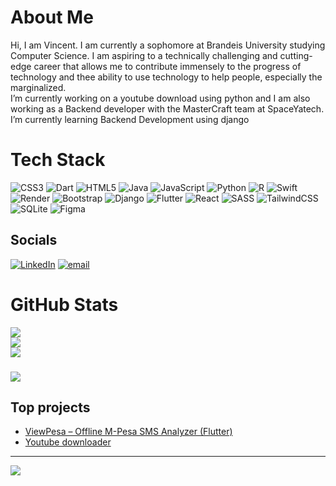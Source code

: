 # About Me
Hi, I am Vincent. I am currently a sophomore at Brandeis University studying Computer Science. I am aspiring to a technically challenging and cutting-edge career that allows me to contribute immensely to the progress of technology and thee ability to use technology to help people, especially the marginalized.<br>I’m currently working on a youtube download using python and I am also working as a Backend developer with the MasterCraft team at SpaceYatech.<br>I’m currently learning Backend Development using django<br>

# Tech Stack
![CSS3](https://img.shields.io/badge/css3-%231572B6.svg?style=plastic&logo=css3&logoColor=white) ![Dart](https://img.shields.io/badge/dart-%230175C2.svg?style=plastic&logo=dart&logoColor=white) ![HTML5](https://img.shields.io/badge/html5-%23E34F26.svg?style=plastic&logo=html5&logoColor=white) ![Java](https://img.shields.io/badge/java-%23ED8B00.svg?style=plastic&logo=openjdk&logoColor=white) ![JavaScript](https://img.shields.io/badge/javascript-%23323330.svg?style=plastic&logo=javascript&logoColor=%23F7DF1E) ![Python](https://img.shields.io/badge/python-3670A0?style=plastic&logo=python&logoColor=ffdd54) ![R](https://img.shields.io/badge/r-%23276DC3.svg?style=plastic&logo=r&logoColor=white) ![Swift](https://img.shields.io/badge/swift-F54A2A?style=plastic&logo=swift&logoColor=white) ![Render](https://img.shields.io/badge/Render-%46E3B7.svg?style=plastic&logo=render&logoColor=white) ![Bootstrap](https://img.shields.io/badge/bootstrap-%238511FA.svg?style=plastic&logo=bootstrap&logoColor=white) ![Django](https://img.shields.io/badge/django-%23092E20.svg?style=plastic&logo=django&logoColor=white) ![Flutter](https://img.shields.io/badge/Flutter-%2302569B.svg?style=plastic&logo=Flutter&logoColor=white) ![React](https://img.shields.io/badge/react-%2320232a.svg?style=plastic&logo=react&logoColor=%2361DAFB) ![SASS](https://img.shields.io/badge/SASS-hotpink.svg?style=plastic&logo=SASS&logoColor=white) ![TailwindCSS](https://img.shields.io/badge/tailwindcss-%2338B2AC.svg?style=plastic&logo=tailwind-css&logoColor=white) ![SQLite](https://img.shields.io/badge/sqlite-%2307405e.svg?style=plastic&logo=sqlite&logoColor=white) ![Figma](https://img.shields.io/badge/figma-%23F24E1E.svg?style=plastic&logo=figma&logoColor=white)

## Socials
[![LinkedIn](https://img.shields.io/badge/LinkedIn-%230077B5.svg?logo=linkedin&logoColor=white)](https://linkedin.com/in/https://www.linkedin.com/in/vincent-jared-1b5954265/) [![email](https://img.shields.io/badge/Email-D14836?logo=gmail&logoColor=white)](mailto:jaredvincent18@gmail.com) 

# GitHub Stats
![](https://github-readme-stats.vercel.app/api?username=jaredvincent414&theme=shadow_blue&hide_border=true&include_all_commits=true&count_private=false)<br/>
![](https://nirzak-streak-stats.vercel.app/?user=jaredvincent414&theme=shadow_blue&hide_border=true)<br/>
![](https://github-readme-stats.vercel.app/api/top-langs/?username=jaredvincent414&theme=shadow_blue&hide_border=true&include_all_commits=true&count_private=false&layout=compact)

### 
![](https://quotes-github-readme.vercel.app/api?type=horizontal&theme=radical)

## Top projects
- [ViewPesa – Offline M-Pesa SMS Analyzer (Flutter)](https://github.com/jaredvincent414/viewpesa2)
- [Youtube downloader](https://github.com/jaredvincent/youtube.downloader)

---
[![](https://visitcount.itsvg.in/api?id=jaredvincent414&icon=0&color=0)](https://visitcount.itsvg.in)

